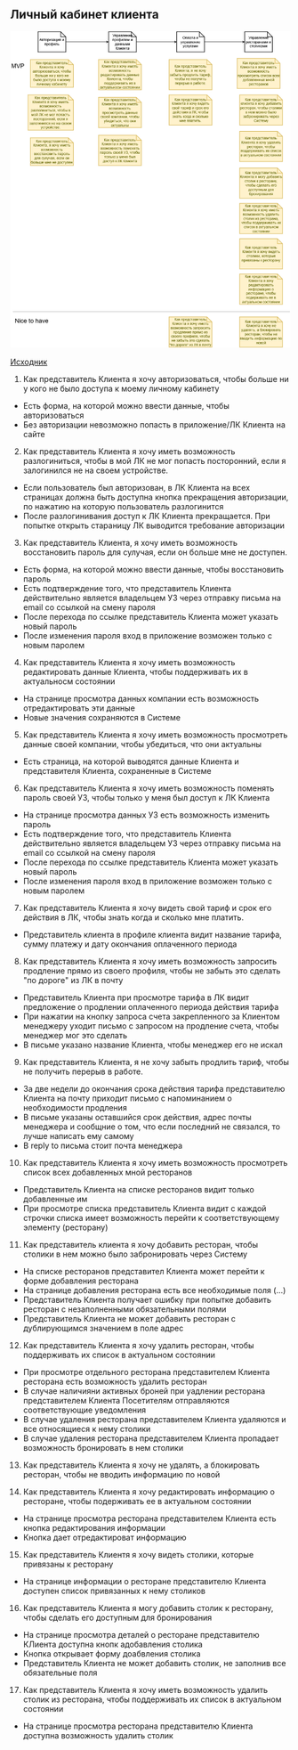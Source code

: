 ## Личный кабинет клиента

![](../../img/uc-member-lk.drawio.png)

[Исходник](../../src/uc-member-lk.drawio)

1. Как представитель Клиента я хочу авторизоваться, чтобы больше ни у кого не было доступа к моему личному кабинету

* Есть форма, на которой можно ввести данные, чтобы авторизоваться
* Без авторизации невозможно попасть в приложение/ЛК Клиента на сайте

2. Как представитель Клиента я хочу иметь возможность разлогиниться, чтобы в мой ЛК не мог попасть посторонний, если я залогинился не на своем устройстве.

* Если пользователь был авторизован, в ЛК Клиента на всех страницах должна быть доступна кнопка прекращения авторизации, по нажатию на которую пользователь разлогинится
* После разлогинивания доступ к ЛК Клиента прекращается. При попытке открыть стараницу ЛК выводится требование авторизации

3. Как представитель Клиента, я хочу иметь возможность восстановить пароль для сулучая, если он больше мне не доступен.

* Есть форма, на которой можно ввести данные, чтобы восстановить пароль
* Есть подтверждение того, что представитель Клиента действительно является владельцем УЗ через отправку письма на email со ссылкой на смену пароля
* После перехода по ссылке представитель Клиента может указать новый пароль
* После изменения пароля вход в приложение возможен только с новым паролем

4. Как представитель Клиента я хочу иметь возможность редактировать данные Клиента, чтобы поддерживать их в актуальносм состоянии

* На странице просмотра данных компании есть возможность отредактировать эти данные
* Новые значения сохраняются в Системе

5. Как представитель Клиента я хочу иметь возможность просмотреть данные своей компании, чтобы убедиться, что они актуальны

* Есть страница, на которой выводятся данные Клиента и представителя Клиента, сохраненные в Системе

6. Как представитель Клиента я хочу иметь возможность поменять пароль своей УЗ, чтобы только у меня был доступ к ЛК Клиента

* На странице просмотра данных УЗ есть возможность изменить пароль
* Есть подтверждение того, что представитель Клиента действительно является владельцем УЗ через отправку письма на email со ссылкой на смену пароля
* После перехода по ссылке представитель Клиента может указать новый пароль
* После изменения пароля вход в приложение возможен только с новым паролем

7. Как представитель Клиента я хочу видеть свой тариф и срок его действия в ЛК, чтобы знать когда и сколько мне платить.

* Представитель клиента в профиле клиента видит название тарифа, сумму платежу и дату окончания оплаченного периода

8. Как представитель Клиента я хочу иметь возможность запросить продление прямо из своего профиля, чтобы не забыть это сделать "по дороге" из ЛК в почту

* Представитель Клиента при просмотре тарифа в ЛК видит предложение о продлении оплаченного периода действия тарифа
* При нажатии на кнопку запроса счета закрепленного за Клиентом менеджеру уходит письмо с запросом на продление счета, чтобы менеджер мог это сделать
* В письме указано название Клиента, чтобы менеджер его не искал

9. Как представитель Клиента, я не хочу забыть продлить тариф, чтобы не получить перерыв в работе.

* За две недели до окончания срока действия тарифа представителю Клиента на почту приходит письмо с напоминанием о необходимости продления
* В письме указаны оставшийся срок действия, адрес почты менеджера и сообщние о том, что если последний не связался, то лучше написать ему самому
* В reply to письма стоит почта менеджера

10. Как представитель Клиента я хочу иметь возможность просмотреть список всех добавленных мной ресторанов

* Представитель Клиента на списке ресторанов видит только добавленные им
* При просмотре списка представитель Клиента видит с каждой строчки списка имеет возможность перейти к соответствующему элементу (ресторану)

11. Как представитель клиента я хочу добавить ресторан, чтобы столики в нем можно было забронировать через Систему

* На списке ресторанов представител Клиента может перейти к форме добавления ресторана
* На странице добавления ресторана есть все необходимые поля (...)
* Представитель Клиента получает ошибку при попытке добавить ресторан с незаполненными обязательными полями
* Представитель Клиента не может добавить ресторан с дублирующимся значением в поле адрес

12. Как представитель Клиента я хочу удалить ресторан, чтобы поддерживать их список в актуальном состоянии

* При просмотре отдельного ресторана представителем Клиента ресторана есть возможность удалить ресторан
* В случае наличияни активных броней при уадлении ресторана представителем Клиента Посетителям отправляются соответствующие уведомления
* В случае удаления ресторана представителем Клиента удаляются и все относящиеся к нему столики
* В случае удаления ресторана представителем Клиента пропадает возможность бронировать в нем столики

13. Как представитель Клиента я хочу не удалять, а блокировать ресторан, чтобы не вводить информацию по новой

14. Как представитель Клиента я хочу редактировать информацию о ресторане, чтобы подерживать ее в актуальном состоянии

* На странице просмотра ресторана представителем Клиента есть кнопка редактирования информации
* Кнопка дает отредактироват информацию

15. Как представитель Клиентя я хочу видеть столики, которые привязаны к ресторану

* На странице информации о ресторане представителю Клиента доступен список привязанных к нему столиков

16. Как представитель Клиента я могу добавить столик к ресторану, чтобы сделать его доступным для бронирования

* На странице просмотра деталей о ресторане представителю КЛиента доступна кнопк адобавления столика
* Кнопка открывает форму доабвления столика
* Представитель Клиента не может добавить столик, не заполнив все обязательные поля

17. Как представитель Клиента я хочу иметь возможность удалить столик из ресторана, чтобы поддерживать их список в актуальном состоянии

* На странице просмотра ресторана представителю Клиента доступна возможность удалить столик